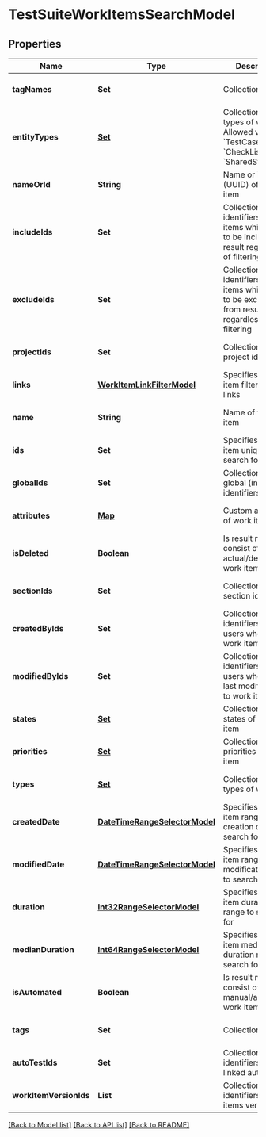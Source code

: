 # TestSuiteWorkItemsSearchModel
## Properties

| Name | Type | Description | Notes |
|------------ | ------------- | ------------- | -------------|
| **tagNames** | **Set** | Collection of tags | [optional] [default to null] |
| **entityTypes** | [**Set**](WorkItemEntityTypes.md) | Collection of types of work item   Allowed values: &#x60;TestCases&#x60;, &#x60;CheckLists&#x60;, &#x60;SharedSteps&#x60; | [optional] [default to null] |
| **nameOrId** | **String** | Name or identifier (UUID) of work item | [optional] [default to null] |
| **includeIds** | **Set** | Collection of identifiers of work items which need to be included in result regardless of filtering | [optional] [default to null] |
| **excludeIds** | **Set** | Collection of identifiers of work items which need to be excluded from result regardless of filtering | [optional] [default to null] |
| **projectIds** | **Set** | Collection of project identifiers | [optional] [default to null] |
| **links** | [**WorkItemLinkFilterModel**](WorkItemLinkFilterModel.md) | Specifies a work item filter by its links | [optional] [default to null] |
| **name** | **String** | Name of work item | [optional] [default to null] |
| **ids** | **Set** | Specifies a work item unique IDs to search for | [optional] [default to null] |
| **globalIds** | **Set** | Collection of global (integer) identifiers | [optional] [default to null] |
| **attributes** | [**Map**](set.md) | Custom attributes of work item | [optional] [default to null] |
| **isDeleted** | **Boolean** | Is result must consist of only actual/deleted work items | [optional] [default to null] |
| **sectionIds** | **Set** | Collection of section identifiers | [optional] [default to null] |
| **createdByIds** | **Set** | Collection of identifiers of users who created work item | [optional] [default to null] |
| **modifiedByIds** | **Set** | Collection of identifiers of users who applied last modification to work item | [optional] [default to null] |
| **states** | [**Set**](WorkItemStates.md) | Collection of states of work item | [optional] [default to null] |
| **priorities** | [**Set**](WorkItemPriorityModel.md) | Collection of priorities of work item | [optional] [default to null] |
| **types** | [**Set**](WorkItemEntityTypes.md) | Collection of types of work item | [optional] [default to null] |
| **createdDate** | [**DateTimeRangeSelectorModel**](DateTimeRangeSelectorModel.md) | Specifies a work item range of creation date to search for | [optional] [default to null] |
| **modifiedDate** | [**DateTimeRangeSelectorModel**](DateTimeRangeSelectorModel.md) | Specifies a work item range of last modification date to search for | [optional] [default to null] |
| **duration** | [**Int32RangeSelectorModel**](Int32RangeSelectorModel.md) | Specifies a work item duration range to search for | [optional] [default to null] |
| **medianDuration** | [**Int64RangeSelectorModel**](Int64RangeSelectorModel.md) | Specifies a work item median duration range to search for | [optional] [default to null] |
| **isAutomated** | **Boolean** | Is result must consist of only manual/automated work items | [optional] [default to null] |
| **tags** | **Set** | Collection of tags | [optional] [default to null] |
| **autoTestIds** | **Set** | Collection of identifiers of linked autotests | [optional] [default to null] |
| **workItemVersionIds** | **List** | Collection of identifiers work items versions. | [optional] [default to null] |

[[Back to Model list]](../README.md#documentation-for-models) [[Back to API list]](../README.md#documentation-for-api-endpoints) [[Back to README]](../README.md)

